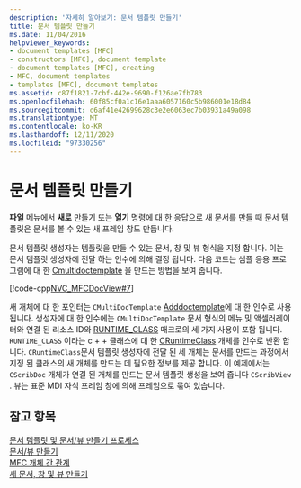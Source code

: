 ```yaml
---
description: '자세히 알아보기: 문서 템플릿 만들기'
title: 문서 템플릿 만들기
ms.date: 11/04/2016
helpviewer_keywords:
- document templates [MFC]
- constructors [MFC], document template
- document templates [MFC], creating
- MFC, document templates
- templates [MFC], document templates
ms.assetid: c87f1821-7cbf-442e-9690-f126ae7fb783
ms.openlocfilehash: 60f85cf0a1c16e1aaa6057160c5b986001e18d84
ms.sourcegitcommit: d6af41e42699628c3e2e6063ec7b03931a49a098
ms.translationtype: MT
ms.contentlocale: ko-KR
ms.lasthandoff: 12/11/2020
ms.locfileid: "97330256"
---
```

# <a name="document-template-creation"></a>문서 템플릿 만들기

**파일** 메뉴에서 **새로** 만들기 또는 **열기** 명령에 대 한 응답으로 새 문서를 만들 때 문서 템플릿은 문서를 볼 수 있는 새 프레임 창도 만듭니다.

문서 템플릿 생성자는 템플릿을 만들 수 있는 문서, 창 및 뷰 형식을 지정 합니다. 이는 문서 템플릿 생성자에 전달 하는 인수에 의해 결정 됩니다. 다음 코드는 샘플 응용 프로그램에 대 한 [Cmultidoctemplate](reference/cmultidoctemplate-class.md) 을 만드는 방법을 보여 줍니다.

[!code-cpp[NVC_MFCDocView#7](codesnippet/cpp/document-template-creation_1.cpp)]

새 개체에 대 한 포인터는 `CMultiDocTemplate` [Adddoctemplate](reference/cwinapp-class.md#adddoctemplate)에 대 한 인수로 사용 됩니다. 생성자에 대 한 인수에는 `CMultiDocTemplate` 문서 형식의 메뉴 및 액셀러레이터와 연결 된 리소스 ID와 [RUNTIME_CLASS](reference/run-time-object-model-services.md#runtime_class) 매크로의 세 가지 사용이 포함 됩니다. `RUNTIME_CLASS` 이라는 c + + 클래스에 대 한 [CRuntimeClass](reference/cruntimeclass-structure.md) 개체를 인수로 반환 합니다. `CRuntimeClass`문서 템플릿 생성자에 전달 된 세 개체는 문서를 만드는 과정에서 지정 된 클래스의 새 개체를 만드는 데 필요한 정보를 제공 합니다. 이 예제에서는 `CScribDoc` 개체가 연결 된 개체를 만드는 문서 템플릿 생성을 보여 줍니다 `CScribView` . 뷰는 표준 MDI 자식 프레임 창에 의해 프레임으로 묶여 있습니다.

## <a name="see-also"></a>참고 항목

[문서 템플릿 및 문서/뷰 만들기 프로세스](document-templates-and-the-document-view-creation-process.md)<br/>
[문서/뷰 만들기](document-view-creation.md)<br/>
[MFC 개체 간 관계](relationships-among-mfc-objects.md)<br/>
[새 문서, 창 및 뷰 만들기](creating-new-documents-windows-and-views.md)
